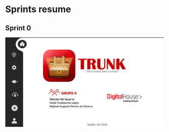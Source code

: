 # Sprints resume

## Sprint 0

<img src="https://github.com/PaoloProdossimoLopes/TrunkProjetoIntegradorDH/blob/main/Slides%20Sprints/Sprint%200/TelaSprint0.png" width="500"/>
